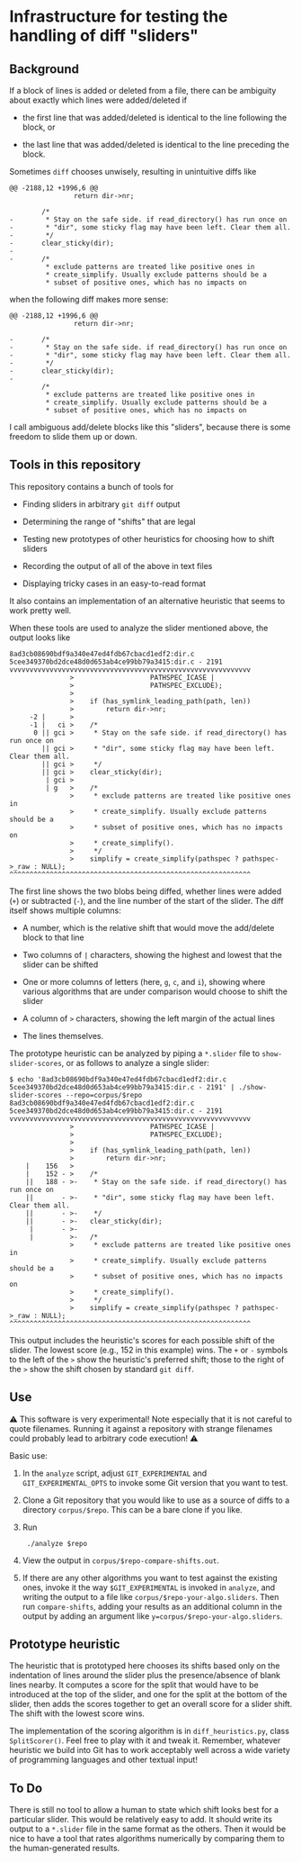 # Infrastructure for testing the handling of diff "sliders"

## Background

If a block of lines is added or deleted from a file, there can be ambiguity about exactly which lines were added/deleted if

* the first line that was added/deleted is identical to the line following the block, or

* the last line that was added/deleted is identical to the line preceding the block.

Sometimes `diff` chooses unwisely, resulting in unintuitive diffs like

```
@@ -2188,12 +1996,6 @@
                return dir->nr;
 
        /*
-        * Stay on the safe side. if read_directory() has run once on
-        * "dir", some sticky flag may have been left. Clear them all.
-        */
-       clear_sticky(dir);
-
-       /*
         * exclude patterns are treated like positive ones in
         * create_simplify. Usually exclude patterns should be a
         * subset of positive ones, which has no impacts on
```

when the following diff makes more sense:

```
@@ -2188,12 +1996,6 @@
                return dir->nr;
 
-       /*
-        * Stay on the safe side. if read_directory() has run once on
-        * "dir", some sticky flag may have been left. Clear them all.
-        */
-       clear_sticky(dir);
-
        /*
         * exclude patterns are treated like positive ones in
         * create_simplify. Usually exclude patterns should be a
         * subset of positive ones, which has no impacts on
```

I call ambiguous add/delete blocks like this "sliders", because there is some freedom to slide them up or down.


## Tools in this repository

This repository contains a bunch of tools for

* Finding sliders in arbitrary `git diff` output

* Determining the range of "shifts" that are legal

* Testing new prototypes of other heuristics for choosing how to shift sliders

* Recording the output of all of the above in text files

* Displaying tricky cases in an easy-to-read format

It also contains an implementation of an alternative heuristic that seems to work pretty well.

When these tools are used to analyze the slider mentioned above, the output looks like

```
8ad3cb08690bdf9a340e47ed4fdb67cbacd1edf2:dir.c 5cee349370bd2dce48d0d653ab4ce99bb79a3415:dir.c - 2191
vvvvvvvvvvvvvvvvvvvvvvvvvvvvvvvvvvvvvvvvvvvvvvvvvvvvvvvvvvvv
               >			       PATHSPEC_ICASE |
               >			       PATHSPEC_EXCLUDE);
               >
               >	if (has_symlink_leading_path(path, len))
               >		return dir->nr;
     -2 |      >
     -1 |   ci >	/*
      0 || gci >	 * Stay on the safe side. if read_directory() has run once on
        || gci >	 * "dir", some sticky flag may have been left. Clear them all.
        || gci >	 */
        || gci >	clear_sticky(dir);
         | gci >
         | g   >	/*
               >	 * exclude patterns are treated like positive ones in
               >	 * create_simplify. Usually exclude patterns should be a
               >	 * subset of positive ones, which has no impacts on
               >	 * create_simplify().
               >	 */
               >	simplify = create_simplify(pathspec ? pathspec->_raw : NULL);
^^^^^^^^^^^^^^^^^^^^^^^^^^^^^^^^^^^^^^^^^^^^^^^^^^^^^^^^^^^^
```

The first line shows the two blobs being diffed, whether lines were added (`+`) or subtracted (`-`), and the line number of the start of the slider. The diff itself shows multiple columns:

* A number, which is the relative shift that would move the add/delete block to that line

* Two columns of `|` characters, showing the highest and lowest that the slider can be shifted

* One or more columns of letters (here, `g`, `c`, and `i`), showing where various algorithms that are under comparison would choose to shift the slider

* A column of `>` characters, showing the left margin of the actual lines

* The lines themselves.


The prototype heuristic can be analyzed by piping a `*.slider` file to `show-slider-scores`, or as follows to analyze a single slider:

```
$ echo '8ad3cb08690bdf9a340e47ed4fdb67cbacd1edf2:dir.c 5cee349370bd2dce48d0d653ab4ce99bb79a3415:dir.c - 2191' | ./show-slider-scores --repo=corpus/$repo
8ad3cb08690bdf9a340e47ed4fdb67cbacd1edf2:dir.c 5cee349370bd2dce48d0d653ab4ce99bb79a3415:dir.c - 2191
vvvvvvvvvvvvvvvvvvvvvvvvvvvvvvvvvvvvvvvvvvvvvvvvvvvvvvvvvvvv
               > 			       PATHSPEC_ICASE |
               > 			       PATHSPEC_EXCLUDE);
               > 
               > 	if (has_symlink_leading_path(path, len))
               > 		return dir->nr;
    |    156   > 
    |    152 - > 	/*
    ||   188 - >-	 * Stay on the safe side. if read_directory() has run once on
    ||       - >-	 * "dir", some sticky flag may have been left. Clear them all.
    ||       - >-	 */
    ||       - >-	clear_sticky(dir);
     |       - >-
     |         >-	/*
               > 	 * exclude patterns are treated like positive ones in
               > 	 * create_simplify. Usually exclude patterns should be a
               > 	 * subset of positive ones, which has no impacts on
               > 	 * create_simplify().
               > 	 */
               > 	simplify = create_simplify(pathspec ? pathspec->_raw : NULL);
^^^^^^^^^^^^^^^^^^^^^^^^^^^^^^^^^^^^^^^^^^^^^^^^^^^^^^^^^^^^
```

This output includes the heuristic's scores for each possible shift of the slider. The lowest score (e.g., 152 in this example) wins. The `+` or `-` symbols to the left of the `>` show the heuristic's preferred shift; those to the right of the `>` show the shift chosen by standard `git diff`.


## Use

:warning: This software is very experimental! Note especially that it is not careful to quote filenames. Running it against a repository with strange filenames could probably lead to arbitrary code execution! :warning:

Basic use:

1. In the `analyze` script, adjust `GIT_EXPERIMENTAL` and `GIT_EXPERIMENTAL_OPTS` to invoke some Git version that you want to test.

2. Clone a Git repository that you would like to use as a source of diffs to a directory `corpus/$repo`. This can be a bare clone if you like.

3. Run

        ./analyze $repo

4. View the output in `corpus/$repo-compare-shifts.out`.

5. If there are any other algorithms you want to test against the existing ones, invoke it the way `$GIT_EXPERIMENTAL` is invoked in `analyze`, and writing the output to a file like `corpus/$repo-your-algo.sliders`. Then run `compare-shifts`, adding your results as an additional column in the output by adding an argument like `y=corpus/$repo-your-algo.sliders`.


## Prototype heuristic

The heuristic that is prototyped here chooses its shifts based only on the indentation of lines around the slider plus the presence/absence of blank lines nearby. It computes a score for the split that would have to be introduced at the top of the slider, and one for the split at the bottom of the slider, then adds the scores together to get an overall score for a slider shift. The shift with the lowest score wins.

The implementation of the scoring algorithm is in `diff_heuristics.py`, class `SplitScorer()`. Feel free to play with it and tweak it. Remember, whatever heuristic we build into Git has to work acceptably well across a wide variety of programming languages and other textual input!


## To Do

There is still no tool to allow a human to state which shift looks best for a particular slider. This would be relatively easy to add. It should write its output to a `*.slider` file in the same format as the others. Then it would be nice to have a tool that rates algorithms numerically by comparing them to the human-generated results.


